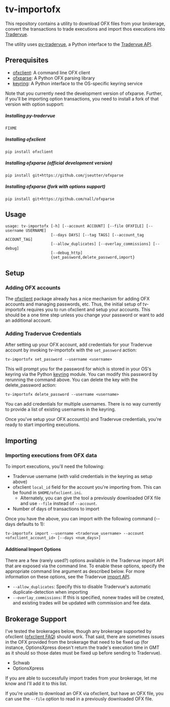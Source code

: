 # tv-importofx
This repository contains a utility to download OFX files from your brokerage, convert the transactions to trade executions and import thos executions into [Tradervue](https://www.tradervue.com). 

The utility uses [py-tradervue](https://github.com/nall/py-tradervue), a Python interface to the [Tradervue API](https://github.com/tradervue/api-docs).

## Prerequisites
   * [ofxclient](https://github.com/captin411/ofxclient): A command line OFX client
   * [ofxparse](https://github.com/jseutter/ofxparse): A Python OFX parsing library
   * [keyring](https://github.com/jaraco/keyring): A Python interface to the OS-specific keyring service

Note that you currently need the development version of ofxparse. Further, if you'll be importing option transactions, you need to install a fork of that version with option support:

##### Installing py-tradervue
    FIXME

##### Installing ofxclient

    pip install ofxclient

##### Installing ofxparse (official development version)

    pip install git+https://github.com/jseutter/ofxparse

##### Installing ofxparse (fork with options support)

    pip install git+https://github.com/nall/ofxparse

## Usage
    usage: tv-importofx [-h] [--account ACCOUNT] [--file OFXFILE] [--username USERNAME]
                        [--days DAYS] [--tag TAGS] [--account_tag ACCOUNT_TAG]
                        [--allow_duplicates] [--overlay_commissions] [--debug]
                        [--debug_http]
                        {set_password,delete_password,import}
    
## Setup
### Adding OFX accounts
The [ofxclient](https://github.com/captin411/ofxclient) package already has a nice mechanism for adding OFX accounts and managing passwords, etc. Thus, the initial setup of tv-importofx requires you to run ofxclient and setup your accounts. This should be a one time step unless you change your password or want to add an additional account.

### Adding Tradervue Credentials
After setting up your OFX account, add credentials for your Tradervue account by invoking tv-importofx with the `set_password` action:

    tv-importofx set_password --username <username>

This will prompt you for the password for <username> which is stored in your OS's keyring via the Python [keyring](https://github.com/jaraco/keyring) module. You can modify this password by rerunning the command above. You can delete the key with the delete\_password action:

    tv-importofx delete_password --username <username>

You can add credentials for multiple usernames. There is no way currently to provide a list of existing usernames in the keyring.

Once you've setup your OFX account(s) and Tradervue credentials, you're ready to start importing executions.

## Importing
### Importing executions from OFX data
To import executions, you'll need the following:

   * Tradervue username (with valid credentials in the keyring as setup above)
   * ofxclient `local_id` field for the account you're importing from. This can be found in `$HOME/ofxclient.ini`.
      * Alternately, you can give the tool a previously downloaded OFX file and use `--file` instead of `--account`.
   * Number of days of transactions to import

Once you have the above, you can import with the following command (--days defaults to 1):

    tv-importofx import --username <tradervue_username> --account <ofxclient_account_id> [--days <num_days>]

#### Additional Import Options
There are a few (rarely used?) options available in the Tradervue import API that are exposed via the command line. To enable these options, specify the appropriate command line argument as described below. For more information on these options, see the Tradervue [import API](https://github.com/tradervue/api-docs/blob/master/imports.md).

   * `--allow_duplicates`: Specify this to disable Tradervue's automatic duplicate-detection when importing 
   * `--overlay_commissions`: If this is specified, nonew trades will be created, and existing trades will be updated with commission and fee data.

## Brokerage Support
I've tested the brokerages below, though any brokerage supported by ofxclient ([ofxclient FAQ](http://captin411.github.io/ofxclient/faq.html)) should work. That said, there are sometimes issues in the OFX provided from the brokerage that need to be fixed up (for instance, OptionsXpress doesn't return the trade's execution time in GMT as it should so those dates must be fixed up before sending to Tradervue). 

   * Schwab
   * OptionsXpress

If you are able to successfully import trades from your brokerage, let me know and I'll add it to this list. 

If you're unable to download an OFX via ofxclient, but have an OFX file, you can use the `--file` option to read in a previously downloaded OFX file.

